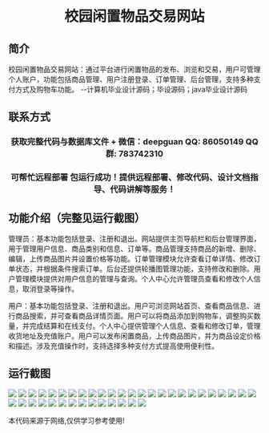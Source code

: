 <p><h1 align="center">校园闲置物品交易网站</h1></p>

## 简介
校园闲置物品交易网站：通过平台进行闲置物品的发布、浏览和交易，用户可管理个人账户，功能包括商品管理、用户注册登录、订单管理、后台管理，支持多种支付方式及购物车功能。    --计算机毕业设计源码；毕设源码；java毕业设计源码


## 联系方式
<p><h3 align="center">获取完整代码与数据库文件 + 微信：deepguan QQ: 86050149 QQ群: 783742310</h3></p>
<p><h3 align="center">可帮忙远程部署 包运行成功！提供远程部署、修改代码、设计文档指导、代码讲解等服务！</h3></p>

## 功能介绍（完整见运行截图）
管理员：基本功能包括登录、注册和退出。网站提供主页导航栏和后台管理界面，用于管理用户信息、商品类别和信息、订单等。商品管理支持商品的新增、删除、编辑，上传商品图片并设置价格等功能。订单管理模块允许查看订单详情、修改订单状态，并根据条件搜索订单。后台还提供轮播图管理功能，支持修改和删除。用户管理模块提供对用户信息的管理与查询。个人中心允许管理员查看和修改个人信息，取消登录等操作。

用户：基本功能包括登录、注册和退出。用户可浏览网站首页、查看商品信息、进行商品搜索，并可查看商品详情页面。用户可以将商品添加到购物车，调整购买数量，并完成结算和在线支付。个人中心提供管理个人信息、查看和修改订单，管理收货地址及充值账户。用户可以发布闲置商品，上传商品图片，并为商品设定价格和描述。涉及充值操作时，支持选择多种支付方式提高使用便利性。


## 运行截图
![](https://bs-1329754181.cos.ap-shanghai.myqcloud.com/spring/campusIdleItemsTradingWebsite/img/001.jpg)
![](https://bs-1329754181.cos.ap-shanghai.myqcloud.com/spring/campusIdleItemsTradingWebsite/img/002.jpg)
![](https://bs-1329754181.cos.ap-shanghai.myqcloud.com/spring/campusIdleItemsTradingWebsite/img/003.jpg)
![](https://bs-1329754181.cos.ap-shanghai.myqcloud.com/spring/campusIdleItemsTradingWebsite/img/004.jpg)
![](https://bs-1329754181.cos.ap-shanghai.myqcloud.com/spring/campusIdleItemsTradingWebsite/img/005.jpg)
![](https://bs-1329754181.cos.ap-shanghai.myqcloud.com/spring/campusIdleItemsTradingWebsite/img/006.jpg)
![](https://bs-1329754181.cos.ap-shanghai.myqcloud.com/spring/campusIdleItemsTradingWebsite/img/007.jpg)
![](https://bs-1329754181.cos.ap-shanghai.myqcloud.com/spring/campusIdleItemsTradingWebsite/img/008.jpg)
![](https://bs-1329754181.cos.ap-shanghai.myqcloud.com/spring/campusIdleItemsTradingWebsite/img/009.jpg)
![](https://bs-1329754181.cos.ap-shanghai.myqcloud.com/spring/campusIdleItemsTradingWebsite/img/010.jpg)
![](https://bs-1329754181.cos.ap-shanghai.myqcloud.com/spring/campusIdleItemsTradingWebsite/img/011.jpg)
![](https://bs-1329754181.cos.ap-shanghai.myqcloud.com/spring/campusIdleItemsTradingWebsite/img/012.jpg)
![](https://bs-1329754181.cos.ap-shanghai.myqcloud.com/spring/campusIdleItemsTradingWebsite/img/013.jpg)
![](https://bs-1329754181.cos.ap-shanghai.myqcloud.com/spring/campusIdleItemsTradingWebsite/img/014.jpg)
![](https://bs-1329754181.cos.ap-shanghai.myqcloud.com/spring/campusIdleItemsTradingWebsite/img/015.jpg)
![](https://bs-1329754181.cos.ap-shanghai.myqcloud.com/spring/campusIdleItemsTradingWebsite/img/016.jpg)
![](https://bs-1329754181.cos.ap-shanghai.myqcloud.com/spring/campusIdleItemsTradingWebsite/img/017.jpg)
![](https://bs-1329754181.cos.ap-shanghai.myqcloud.com/spring/campusIdleItemsTradingWebsite/img/018.jpg)
![](https://bs-1329754181.cos.ap-shanghai.myqcloud.com/spring/campusIdleItemsTradingWebsite/img/019.jpg)
![](https://bs-1329754181.cos.ap-shanghai.myqcloud.com/spring/campusIdleItemsTradingWebsite/img/020.jpg)
![](https://bs-1329754181.cos.ap-shanghai.myqcloud.com/spring/campusIdleItemsTradingWebsite/img/021.jpg)
![](https://bs-1329754181.cos.ap-shanghai.myqcloud.com/spring/campusIdleItemsTradingWebsite/img/022.jpg)
![](https://bs-1329754181.cos.ap-shanghai.myqcloud.com/spring/campusIdleItemsTradingWebsite/img/023.jpg)
![](https://bs-1329754181.cos.ap-shanghai.myqcloud.com/spring/campusIdleItemsTradingWebsite/img/024.jpg)
![](https://bs-1329754181.cos.ap-shanghai.myqcloud.com/spring/campusIdleItemsTradingWebsite/img/025.jpg)
![](https://bs-1329754181.cos.ap-shanghai.myqcloud.com/spring/campusIdleItemsTradingWebsite/img/026.jpg)
![](https://bs-1329754181.cos.ap-shanghai.myqcloud.com/spring/campusIdleItemsTradingWebsite/img/027.jpg)
![](https://bs-1329754181.cos.ap-shanghai.myqcloud.com/spring/campusIdleItemsTradingWebsite/img/028.jpg)
![](https://bs-1329754181.cos.ap-shanghai.myqcloud.com/spring/campusIdleItemsTradingWebsite/img/029.jpg)
![](https://bs-1329754181.cos.ap-shanghai.myqcloud.com/spring/campusIdleItemsTradingWebsite/img/030.jpg)
![](https://bs-1329754181.cos.ap-shanghai.myqcloud.com/spring/campusIdleItemsTradingWebsite/img/031.jpg)
![](https://bs-1329754181.cos.ap-shanghai.myqcloud.com/spring/campusIdleItemsTradingWebsite/img/032.jpg)
![](https://bs-1329754181.cos.ap-shanghai.myqcloud.com/spring/campusIdleItemsTradingWebsite/img/033.jpg)
![](https://bs-1329754181.cos.ap-shanghai.myqcloud.com/spring/campusIdleItemsTradingWebsite/img/034.jpg)
![](https://bs-1329754181.cos.ap-shanghai.myqcloud.com/spring/campusIdleItemsTradingWebsite/img/035.jpg)
![](https://bs-1329754181.cos.ap-shanghai.myqcloud.com/spring/campusIdleItemsTradingWebsite/img/036.jpg)
![](https://bs-1329754181.cos.ap-shanghai.myqcloud.com/spring/campusIdleItemsTradingWebsite/img/037.jpg)
![](https://bs-1329754181.cos.ap-shanghai.myqcloud.com/spring/campusIdleItemsTradingWebsite/img/038.jpg)
![](https://bs-1329754181.cos.ap-shanghai.myqcloud.com/spring/campusIdleItemsTradingWebsite/img/039.jpg)

<p>本代码来源于网络,仅供学习参考使用!</p>
